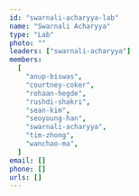 ```yaml
---
id: "swarnali-acharyya-lab"
name: "Swarnali Acharyya"
type: "Lab"
photo: ""
leaders: ["swarnali-acharyya"]
members:
  [
    "anup-biswas",
    "courtney-coker",
    "rohaan-hegde",
    "rushdi-shakri",
    "sean-kim",
    "seoyoung-han",
    "swarnali-acharyya",
    "tim-zhong",
    "wanchao-ma",
  ]
email: []
phone: []
urls: []
---
```

